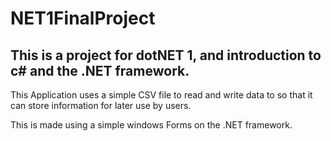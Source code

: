 # NET1FinalProject

## This is a project for dotNET 1, and introduction to c# and the .NET framework.

This Application uses a simple CSV file to read and write data to so that it can store information for later use by users.

This is made using a simple windows Forms on the .NET framework.
